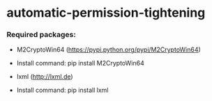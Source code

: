 # automatic-permission-tightening

### Required packages: ###
*  M2CryptoWin64 (https://pypi.python.org/pypi/M2CryptoWin64) 
*  Install command: pip install M2CryptoWin64

* lxml (http://lxml.de)
*  Install command: pip install lxml